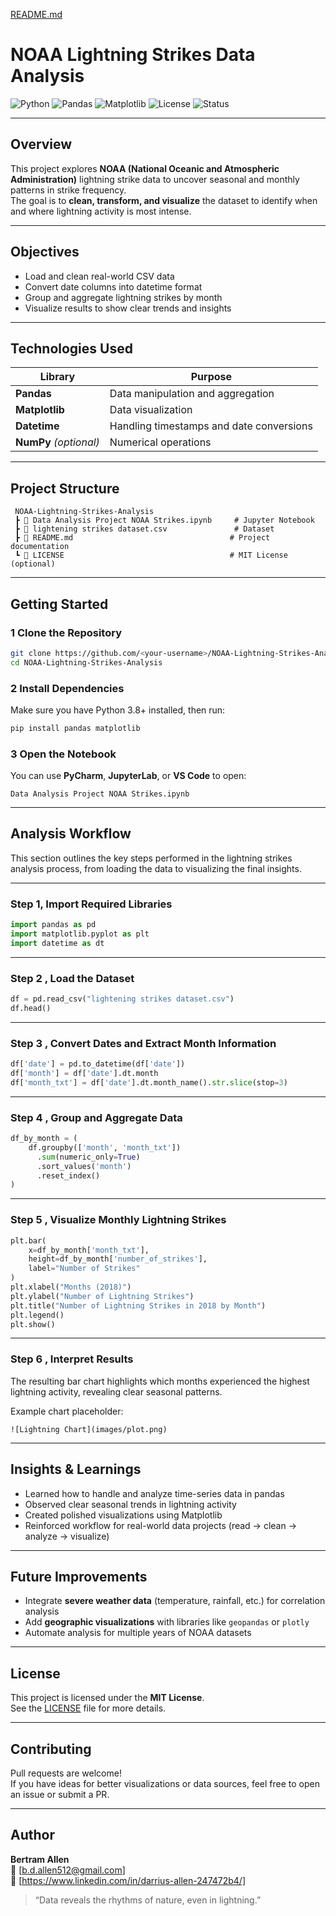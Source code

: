 [README.md](https://github.com/user-attachments/files/23059411/README.md)
#  NOAA Lightning Strikes Data Analysis

![Python](https://img.shields.io/badge/Python-3.9%2B-blue?logo=python)
![Pandas](https://img.shields.io/badge/Pandas-Data_Analysis-yellow?logo=pandas)
![Matplotlib](https://img.shields.io/badge/Matplotlib-Visualization-orange?logo=plotly)
![License](https://img.shields.io/badge/License-MIT-green)
![Status](https://img.shields.io/badge/Status-Active-brightgreen)

---

##  Overview
This project explores **NOAA (National Oceanic and Atmospheric Administration)** lightning strike data to uncover seasonal and monthly patterns in strike frequency.  
The goal is to **clean, transform, and visualize** the dataset to identify when and where lightning activity is most intense.

---

##  Objectives
-  Load and clean real-world CSV data  
-  Convert date columns into datetime format  
-  Group and aggregate lightning strikes by month  
-  Visualize results to show clear trends and insights  

---

##  Technologies Used

| Library | Purpose |
|----------|----------|
| **Pandas** | Data manipulation and aggregation |
| **Matplotlib** | Data visualization |
| **Datetime** | Handling timestamps and date conversions |
| **NumPy** *(optional)* | Numerical operations |

---

##  Project Structure

```
 NOAA-Lightning-Strikes-Analysis
 ┣ 📄 Data Analysis Project NOAA Strikes.ipynb     # Jupyter Notebook
 ┣ 📄 lightening strikes dataset.csv               # Dataset
 ┣ 📄 README.md                                   # Project documentation
 ┗ 📄 LICENSE                                     # MIT License (optional)
```

---

##  Getting Started

### 1️ Clone the Repository
```bash
git clone https://github.com/<your-username>/NOAA-Lightning-Strikes-Analysis.git
cd NOAA-Lightning-Strikes-Analysis
```

### 2️ Install Dependencies
Make sure you have Python 3.8+ installed, then run:
```bash
pip install pandas matplotlib
```

### 3️ Open the Notebook
You can use **PyCharm**, **JupyterLab**, or **VS Code** to open:
```
Data Analysis Project NOAA Strikes.ipynb
```

---

##  Analysis Workflow

This section outlines the key steps performed in the lightning strikes analysis process,  from loading the data to visualizing the final insights.

---

###  Step 1,  Import Required Libraries
```python
import pandas as pd
import matplotlib.pyplot as plt
import datetime as dt
```

---

###  Step 2 ,  Load the Dataset
```python
df = pd.read_csv("lightening strikes dataset.csv")
df.head()
```

---

###  Step 3 ,  Convert Dates and Extract Month Information
```python
df['date'] = pd.to_datetime(df['date'])
df['month'] = df['date'].dt.month
df['month_txt'] = df['date'].dt.month_name().str.slice(stop=3)
```

---

###  Step 4 ,  Group and Aggregate Data
```python
df_by_month = (
    df.groupby(['month', 'month_txt'])
      .sum(numeric_only=True)
      .sort_values('month')
      .reset_index()
)
```

---

###  Step 5 ,  Visualize Monthly Lightning Strikes
```python
plt.bar(
    x=df_by_month['month_txt'],
    height=df_by_month['number_of_strikes'],
    label="Number of Strikes"
)
plt.xlabel("Months (2018)")
plt.ylabel("Number of Lightning Strikes")
plt.title("Number of Lightning Strikes in 2018 by Month")
plt.legend()
plt.show()
```

---

###  Step 6 ,  Interpret Results
The resulting bar chart highlights which months experienced the highest lightning activity, revealing clear seasonal patterns.

Example chart placeholder:
```
![Lightning Chart](images/plot.png)
```

---

##  Insights & Learnings
-  Learned how to handle and analyze time-series data in pandas  
-  Observed clear seasonal trends in lightning activity  
-  Created polished visualizations using Matplotlib  
-  Reinforced workflow for real-world data projects (read → clean → analyze → visualize)

---

##  Future Improvements
- Integrate **severe weather data** (temperature, rainfall, etc.) for correlation analysis  
- Add **geographic visualizations** with libraries like `geopandas` or `plotly`  
- Automate analysis for multiple years of NOAA datasets  

---

##  License
This project is licensed under the **MIT License**.  
See the [LICENSE](LICENSE) file for more details.

---

##  Contributing
Pull requests are welcome!  
If you have ideas for better visualizations or data sources, feel free to open an issue or submit a PR.

---

##  Author
**Bertram Allen**  
📧 [b.d.allen512@gmail.com]  
💼 [https://www.linkedin.com/in/darrius-allen-247472b4/]

> “Data reveals the rhythms of nature,  even in lightning.”
